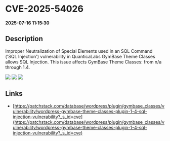 # CVE-2025-54026

**2025-07-16 11:15:30**

## Description
Improper Neutralization of Special Elements used in an SQL Command ('SQL Injection') vulnerability in QuanticaLabs GymBase Theme Classes allows SQL Injection. This issue affects GymBase Theme Classes: from n/a through 1.4.

![](https://img.shields.io/static/v1?label=Score&message=8.5&color=red)
![](https://img.shields.io/static/v1?label=Severity&message=HIGH&color=red)
![](https://img.shields.io/static/v1?label=CWE&message=SQL&color=green)

## Links
- [https://patchstack.com/database/wordpress/plugin/gymbase_classes/vulnerability/wordpress-gymbase-theme-classes-plugin-1-4-sql-injection-vulnerability?_s_id=cve](https://patchstack.com/database/wordpress/plugin/gymbase_classes/vulnerability/wordpress-gymbase-theme-classes-plugin-1-4-sql-injection-vulnerability?_s_id=cve)
